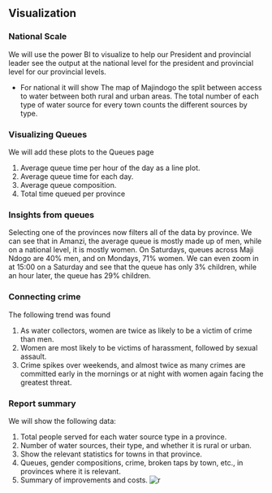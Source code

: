 
## Visualization
### National Scale
We will use the power BI to visualize to help our President and provincial leader see the output at the national level for the president and provincial level for our provincial levels.
- For national it will show The map of Majindogo the split between access to water between both rural and urban areas. The total number 
   of each type of water source for every town counts the different sources by type.
### Visualizing Queues
We will add these plots to the Queues page
 1. Average queue time per hour of the day as a line plot.
 2. Average queue time for each day.
 3. Average queue composition. 
4. Total time queued per province

### Insights from queues
Selecting one of the provinces now filters all of the data by province. We can see that in Amanzi, the average queue is mostly made up of men, while on a national level, it is mostly women. On Saturdays, queues across Maji Ndogo are 40% men, and on Mondays, 71% women. We can even zoom in at 15:00 on a Saturday and see that the queue has only 3% children, while an hour later, the queue has 29% children.
### Connecting crime
The following trend was found 
1. As water collectors, women are twice as likely to be a victim of crime than men. 
2. Women are most likely to be victims of harassment, followed by sexual assault. 
3. Crime spikes over weekends, and almost twice as many crimes are committed early in the mornings or at night with women again facing the greatest threat.

### Report summary
We will  show the following data:
 1. Total people served for each water source type in a province.
 2. Number of water sources, their type, and whether it is rural or urban.
 3. Show the relevant statistics for towns in that province.
 4. Queues, gender compositions, crime, broken taps by town, etc., in provinces where it is relevant.
 5. Summary of improvements and costs.
![r](https://github.com/ngangawairimu/ACCESS-TO-WATER-/assets/140246805/ec748c7c-8957-4c6a-9ac8-a3a49c1ef3f5)

